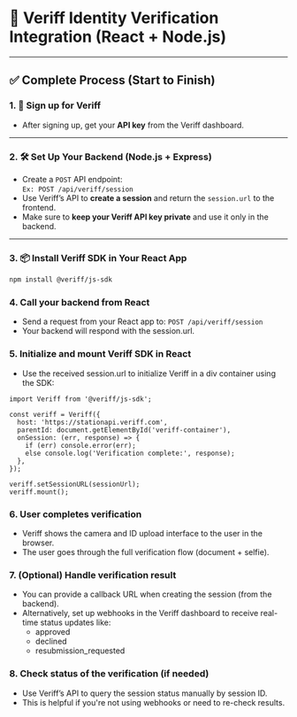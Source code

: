 # 🔐 Veriff Identity Verification Integration (React + Node.js)

---

## ✅ Complete Process (Start to Finish)

### 1. 🚀 Sign up for Veriff
- After signing up, get your **API key** from the Veriff dashboard.

---

### 2. 🛠️ Set Up Your Backend (Node.js + Express)
- Create a `POST` API endpoint:  
  `Ex: POST /api/veriff/session`
- Use Veriff’s API to **create a session** and return the `session.url` to the frontend.
- Make sure to **keep your Veriff API key private** and use it only in the backend.

---

### 3. 📦 Install Veriff SDK in Your React App
```bash
npm install @veriff/js-sdk
```

### 4. Call your backend from React
- Send a request from your React app to:
  `POST /api/veriff/session`
- Your backend will respond with the session.url.

### 5. Initialize and mount Veriff SDK in React
- Use the received session.url to initialize Veriff in a div container using the SDK:
```
import Veriff from '@veriff/js-sdk';

const veriff = Veriff({
  host: 'https://stationapi.veriff.com',
  parentId: document.getElementById('veriff-container'),
  onSession: (err, response) => {
    if (err) console.error(err);
    else console.log('Verification complete:', response);
  },
});

veriff.setSessionURL(sessionUrl);
veriff.mount();
```

### 6. User completes verification
- Veriff shows the camera and ID upload interface to the user in the browser.
- The user goes through the full verification flow (document + selfie).
  
### 7. (Optional) Handle verification result
- You can provide a callback URL when creating the session (from the backend).
- Alternatively, set up webhooks in the Veriff dashboard to receive real-time status updates like:
  - approved
  - declined
  - resubmission_requested

### 8. Check status of the verification (if needed)
- Use Veriff’s API to query the session status manually by session ID.
- This is helpful if you're not using webhooks or need to re-check results.
